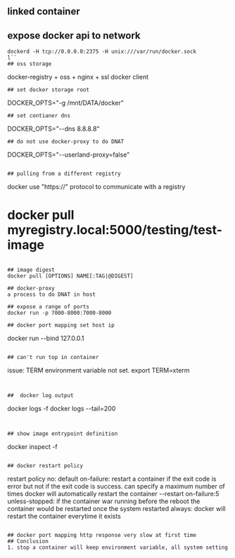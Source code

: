 ## linked container
## expose docker api to network
```
dockerd -H tcp://0.0.0.0:2375 -H unix:///var/run/docker.sock
l``
## oss storage
```
docker-registry + oss + nginx + ssl
docker client
```
## set docker storage root
```
DOCKER_OPTS="-g /mnt/DATA/docker"
```
## set contianer dns 
```
DOCKER_OPTS="--dns 8.8.8.8"
```
## do not use docker-proxy to do DNAT
```
DOCKER_OPTS="--userland-proxy=false"
```

## pulling from a different registry
```
docker use "https://" protocol to communicate with a registry

# docker pull myregistry.local:5000/testing/test-image

```
  
## image digest
docker pull [OPTIONS] NAME[:TAG|@DIGEST]

## docker-proxy
a process to do DNAT in host

## expose a range of ports
docker run -p 7000-8000:7000-8000

## docker port mapping set host ip
```
docker run --bind 127.0.0.1
```

## can't run top in container
```
issue: TERM environment variable not set.
export TERM=xterm
```


##  docker log output
```
docker logs -f <cid>
docker logs --tail=200 <cid>
```


## show image entrypoint definition
```
docker inspect -f <entrypoint> <id>
```
  
## docker restart policy
```
restart policy
    no: default
    on-failure: restart a container if the exit code is error but 
                not if the exit code is success. can specify a 
                maximum number of times docker will automatically
                restart the container
                --restart on-failure:5
    unless-stopped: if the container war running before the reboot
                the container would be restarted once the system 
                restarted
    always: docker will restart the container everytime it exists

```

## docker port mapping http response very slow at first time
## Conclusion
1. stop a container will keep environment variable, all system setting

